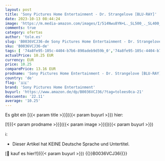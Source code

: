 ```yaml
---
layout: post
title: 'Sony Pictures Home Entertainment - Dr. Strangelove [BLU-RAY]'
date: 2023-10-13 08:44:24
image: 'https://m.media-amazon.com/images/I/514Nwu8YN+L._SL500_._SL400_.jpg'
comments: true
category: ofertas
author: 'tole.es'
slug: 'B0036VCJ36-de Sony Pictures Home Entertainment - Dr. Strangelove [BLU-RAY]'
sku: 'B0036VCJ36-de'
tags: [ '74a8fe95-105c-4404-b7b6-890adeb9d59b_0','74a8fe95-105c-4404-b7b6-890adeb9d59b_1501','Arborist Merchandising Root','Blu-Ray','Blu-ray','Blu-ray Empfehlungen','Content Stores','DVD & Blu-ray','Featured Categories','Filme','Self Service','Shops','Special Features Stores','sony pictures home entertainment','🇩🇪', ]
actualPrice: 10.25 EUR
currency: EUR
price: 10.25
comparePrice: 13.16 EUR
prodname: 'Sony Pictures Home Entertainment - Dr. Strangelove [BLU-RAY]'
country: 'de'
flag: '🇩🇪'
brand: 'Sony Pictures Home Entertainment'
buyurl: 'https://www.amazon.de/dp/B0036VCJ36/?tag=tolees0ca-21'
descuento: '22.11'
average: '10.25'
---
```


Es gibt ein [{{< param title >}}]({{< param buyurl >}}) hier:

[![{{< param prodname >}}]({{< param image >}})]({{< param buyurl >}})

ℹ️:

- Dieser Artikel hat KEINE Deutsche Sprache und Untertitel.

[🛒 kauf es hier!!]({{< param buyurl >}})
{{<world>}}B0036VCJ36{{</world>}}
